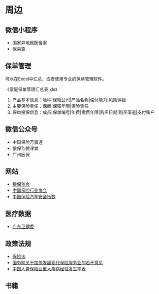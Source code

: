 # 周边

## 微信小程序

* 国家异地就医备案
* 保易查

## 保单管理

可以在Excel中汇总，或者使用专业的保单管理软件。

《家庭保单管理汇总表.xls》
1. 产品基本信息：险种|保险公司|产品名称|偿付能力|风险评级
2. 主要保险责任：保额|保障年限|保险责任
3. 保单投保信息：成员|保单编号|年费|缴费年限|购买日期|购买渠道|支付账户

## 微信公众号

* 中国保险万事通
* 银保监微课堂
* 广州医保

## 网站

* [银保监会](http://www.cbirc.gov.cn/cn/index.html)
* [中国保险行业协会](http://www.iachina.cn/)
* [中国保险汽车安全指数](https://www.ciasi.org.cn/)

## 医疗数据

* [广东卫健委](http://wsjkw.gd.gov.cn/zwgk_tjxx/index.html)

## 政策法规

* [保险法](http://www.cbirc.gov.cn/cn/doc/9103/910303/91030301/7A1ECF7F2CA8409480517E2BE1757723.html)
* [国务院关于加快发展现代保险服务业的若干意见](http://www.gov.cn/zhengce/content/2014-08/13/content_8977.htm)
* [中国人身保险业重大疾病经验发生率表](http://bxjg.circ.gov.cn/web/site0/tab5225/info3891919.htm)

## 书籍


